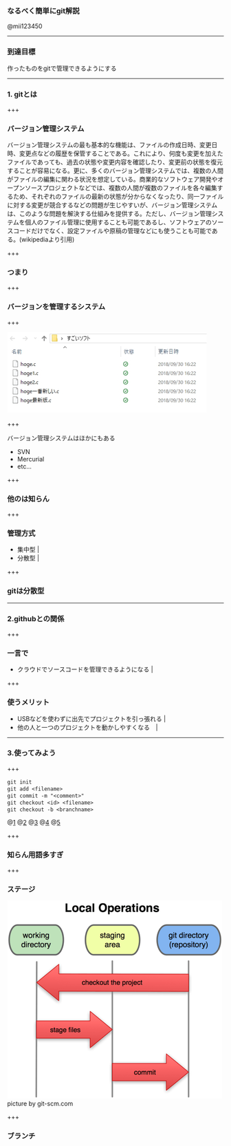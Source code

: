 ### なるべく簡単にgit解説




@mii123450

---

### 到達目標
作ったものをgitで管理できるようにする

---
 
### 1. gitとは
 
+++
 
### バージョン管理システム
バージョン管理システムの最も基本的な機能は、ファイルの作成日時、変更日時、変更点などの履歴を保管することである。これにより、何度も変更を加えたファイルであっても、過去の状態や変更内容を確認したり、変更前の状態を復元することが容易になる。更に、多くのバージョン管理システムでは、複数の人間がファイルの編集に関わる状況を想定している。商業的なソフトウェア開発やオープンソースプロジェクトなどでは、複数の人間が複数のファイルを各々編集するため、それぞれのファイルの最新の状態が分からなくなったり、同一ファイルに対する変更が競合するなどの問題が生じやすいが、バージョン管理システムは、このような問題を解決する仕組みを提供する。ただし、バージョン管理システムを個人のファイル管理に使用することも可能であるし、ソフトウェアのソースコードだけでなく、設定ファイルや原稿の管理などにも使うことも可能である。(wikipediaより引用)

+++

### つまり

+++

### バージョンを管理するシステム

+++

![version](1538292290001.jpg)

+++

バージョン管理システムはほかにもある
<ul>
 <li>SVN</li>
 <li>Mercurial</li>
 <li>etc...</li>
</ul>

+++

### 他のは知らん

+++

### 管理方式

- 集中型 |
- 分散型 |

+++

### gitは分散型

---

### 2.githubとの関係

+++

### 一言で
- クラウドでソースコードを管理できるようになる |

+++

### 使うメリット
- USBなどを使わずに出先でプロジェクトを引っ張れる |
- 他の人と一つのプロジェクトを動かしやすくなる　|

---

### 3.使ってみよう

+++

~~~
git init
git add <filename>
git commit -m "<comment>"
git checkout <id> <filename>
git checkout -b <branchname>
~~~
@[1](カレントディレクトリにgitリポジトリを作成する)
@[2](ステージにファイルをあげる)
@[3](ステージに上がった変更点を確定させる)
@[4](指定したコミットファイルを展開する)
@[5](作業ブランチを変更する)

+++

### 知らん用語多すぎ

+++

### ステージ
![stage](18333fig0106-tn.png)
<br>picture by git-scm.com

+++

### ブランチ
